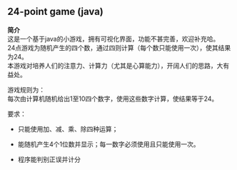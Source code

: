 ## 24-point game (java)
**简介**  
这是一个基于java的小游戏，拥有可视化界面，功能不甚完善，欢迎补充哈。  
24点游戏为随机产生的四个数，通过四则计算（每个数只能使用一次），使其结果为24。  
本游戏对培养人们的注意力、计算力（尤其是心算能力），开阔人们的思路，大有益处。
  
游戏规则为：  
每次由计算机随机给出1至10四个数字，使用这些数字计算，使结果等于24。  

要求：  

- 只能使用加、减、乘、除四种运算；  


- 能随机产生4个1位数并显示；每一数字必须使用且只能使用一次。 

- 程序能判别正误并计分





